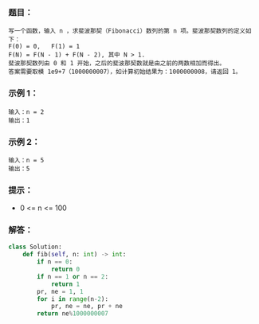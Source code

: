 ### 题目：
```
写一个函数，输入 n ，求斐波那契（Fibonacci）数列的第 n 项。斐波那契数列的定义如下：
F(0) = 0,   F(1) = 1
F(N) = F(N - 1) + F(N - 2), 其中 N > 1.
斐波那契数列由 0 和 1 开始，之后的斐波那契数就是由之前的两数相加而得出。
答案需要取模 1e9+7（1000000007），如计算初始结果为：1000000008，请返回 1。
```
### 示例 1：
```
输入：n = 2
输出：1
```
### 示例 2：
```
输入：n = 5
输出：5
```
### 提示：
- 0 <= n <= 100
### 解答：
```python
class Solution:
    def fib(self, n: int) -> int:
        if n == 0:
            return 0
        if n == 1 or n == 2:
            return 1
        pr, ne = 1, 1
        for i in range(n-2):
            pr, ne = ne, pr + ne
        return ne%1000000007
```        
